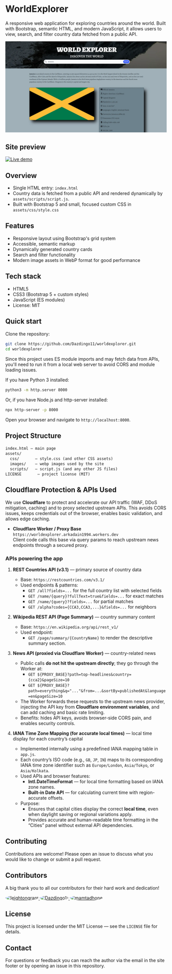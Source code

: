 # WorldExplorer

A responsive web application for exploring countries around the world. Built with Bootstrap, semantic HTML, and modern JavaScript, it allows users to view, search, and filter country data fetched from a public API.

![Site preview](assets/images/screenshot.webp)

## Site preview

[![Live demo](https://img.shields.io/badge/Live%20Demo-View-brightgreen?style=for-the-badge)](https://dazdingo11.github.io/worldexplorer/)

## Overview

- Single HTML entry: `index.html`
- Country data is fetched from a public API and rendered dynamically by `assets/scripts/script.js`.
- Built with Bootstrap 5 and small, focused custom CSS in `assets/css/style.css`

## Features

- Responsive layout using Bootstrap's grid system
- Accessible, semantic markup
- Dynamically generated country cards
- Search and filter functionality
- Modern image assets in WebP format for good performance

## Tech stack

- HTML5
- CSS3 (Bootstrap 5 + custom styles)
- JavaScript (ES modules)
- License: MIT

## Quick start

Clone the repository:
```bash
git clone https://github.com/Dazdingo11/worldexplorer.git
cd worldexplorer
```

Since this project uses ES module imports and may fetch data from APIs, you'll need to run it from a local web server to avoid CORS and module loading issues.

If you have Python 3 installed:
```bash
python3 -m http.server 8000
```

Or, if you have Node.js and http-server installed:
```bash
npx http-server -p 8000
```

Open your browser and navigate to `http://localhost:8000`.

## Project Structure

```
index.html — main page
assets/
  css/       — style.css (and other CSS assets)
  images/    — webp images used by the site
  scripts/   — script.js (and any other JS files)
LICENSE       — project license (MIT)
```

## Cloudflare Protection & APIs Used

We use **Cloudflare** to protect and accelerate our API traffic (WAF, DDoS mitigation, caching) and to proxy selected upstream APIs. This avoids CORS issues, keeps credentials out of the browser, enables basic validation, and allows edge caching.

- **Cloudflare Worker / Proxy Base**  
  `https://worldexplorer.arkadain1994.workers.dev`  
  Client code calls this base via query params to reach upstream news endpoints through a secured proxy.

### APIs powering the app

1. **REST Countries API (v3.1)** — primary source of country data  
   - Base: `https://restcountries.com/v3.1/`  
   - Used endpoints & patterns:
     - `GET /all?fields=...` for the full country list with selected fields  
     - `GET /name/{query}?fullText=true&fields=...` for exact matches  
     - `GET /name/{query}?fields=...` for partial matches  
     - `GET /alpha?codes={CCA3,CCA3,...}&fields=...` for neighbors  

2. **Wikipedia REST API (Page Summary)** — country summary content  
   - Base: `https://en.wikipedia.org/api/rest_v1/`  
   - Used endpoint:
     - `GET /page/summary/{CountryName}` to render the descriptive summary section.

3. **News API (proxied via Cloudflare Worker)** — country-related news  
   - Public calls **do not hit the upstream directly**; they go through the Worker at:  
     - `GET ${PROXY_BASE}?path=top-headlines&country={cca2}&pageSize=10`  
     - `GET ${PROXY_BASE}?path=everything&q="..."&from=...&sortBy=publishedAt&language=en&pageSize=10`  
   - The Worker forwards these requests to the upstream news provider, injecting the API key from **Cloudflare environment variables**, and can add caching and basic rate limiting.  
   - Benefits: hides API keys, avoids browser-side CORS pain, and enables security controls.

4. **IANA Time Zone Mapping (for accurate local times)** — local time display for each country’s capital  
   - Implemented internally using a predefined IANA mapping table in `app.js`.  
   - Each country’s ISO code (e.g., `GB`, `JP`, `IN`) maps to its corresponding IANA time zone identifier such as `Europe/London`, `Asia/Tokyo`, or `Asia/Kolkata`.  
   - Used APIs and browser features:
     - **Intl.DateTimeFormat** — for local time formatting based on IANA zone names.  
     - **Built-in Date API** — for calculating current time with region-accurate offsets.  
   - Purpose:
     - Ensures that capital cities display the correct **local time**, even when daylight saving or regional variations apply.  
     - Provides accurate and human-readable time formatting in the “Cities” panel without external API dependencies.


## Contributing

Contributions are welcome! Please open an issue to discuss what you would like to change or submit a pull request.

## Contributors

A big thank you to all our contributors for their hard work and dedication!  

<a href="https://github.com/leightongrant" title="leightongrant">
  <img src="https://github.com/leightongrant.png?size=60" alt="leightongrant" width="60" height="60" style="border-radius: 50%;">
</a>
<a href="https://github.com/Dazdingo11" title="Dazdingo11">
  <img src="https://github.com/Dazdingo11.png?size=60" alt="Dazdingo11" width="60" height="60" style="border-radius: 50%;">
</a>
<a href="https://github.com/mamtadhone" title="mamtadhone">
  <img src="https://github.com/mamtadhone.png?size=60" alt="mamtadhone" width="60" height="60" style="border-radius: 50%;">
</a>

## License

This project is licensed under the MIT License — see the `LICENSE` file for details.

## Contact

For questions or feedback you can reach the author via the email in the site footer or by opening an issue in this repository.
